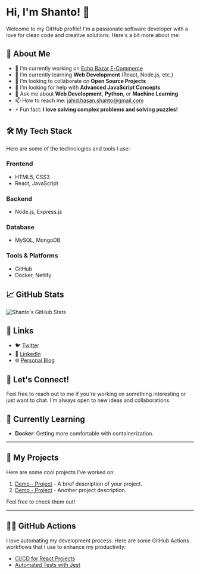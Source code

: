 # Hi, I'm Shanto! 👋

Welcome to my GitHub profile! I'm a passionate software developer with a love for clean code and creative solutions. Here's a bit more about me:

## 🚀 About Me

- 🔭 I’m currently working on [Echo Bazar E-Commerce](https://eco-bazar-575.netlify.app/)
- 🌱 I’m currently learning **Web Development** (React, Node.js, etc.)
- 👯 I’m looking to collaborate on **Open Source Projects**
- 🤔 I’m looking for help with **Advanced JavaScript Concepts**
- 💬 Ask me about **Web Development**, **Python**, or **Machine Learning**
- 📫 How to reach me: [jahid.hasan.shanto@gmail.com](mailto:jahid.hasan.shanto@gmail.com)
- ⚡ Fun fact: **I love solving complex problems and solving puzzles!**

## 🛠️ My Tech Stack

Here are some of the technologies and tools I use:

### Frontend
- HTML5, CSS3
- React, JavaScript

### Backend
- Node.js, Express.js

### Database
- MySQL, MongoDB

### Tools & Platforms
- GitHub
- Docker, Netlify

## 📈 GitHub Stats
![Shanto's GitHub Stats](https://github-readme-stats.vercel.app/api?username=jhs575&show_icons=true&hide_title=true&count_private=true&hide=prs)

## 🔗 Links

- 🐦 [Twitter](https://twitter.com/jhs575)
- 📱 [LinkedIn](https://linkedin.com/in/jhs575)
- 🌐 [Personal Blog](https://blog.jahidhasan.dev)

## 🤝 Let's Connect!

Feel free to reach out to me if you're working on something interesting or just want to chat. I'm always open to new ideas and collaborations.

## 🌱 Currently Learning
- **Docker**: Getting more comfortable with containerization.

---

## 🚧 My Projects

Here are some cool projects I've worked on:

1. [Demo - Project](https://github.com/jhs575/project-Demo) - A brief description of your project.
2. [Demo - Project](https://github.com/jhs575/project-Demo) - Another project description.

Feel free to check them out!

---

## 👨‍💻 GitHub Actions

I love automating my development process. Here are some GitHub Actions workflows that I use to enhance my productivity:

- [CI/CD for React Projects](https://github.com/jhs575/project-1)
- [Automated Tests with Jest](https://github.com/jhs575/project-2)


